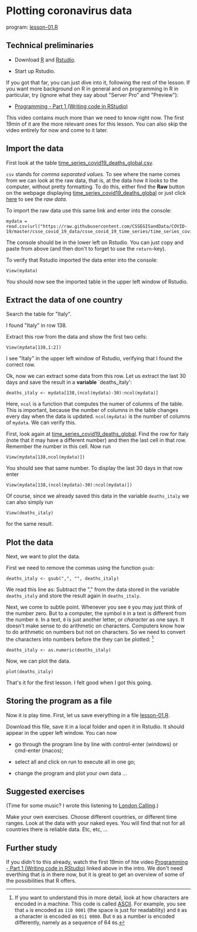 # Plotting coronavirus data

program: [lesson-01.R](lesson-01.R)  

## Technical preliminaries

- Download [R](https://cran.r-project.org/) and [Rstudio](https://rstudio.com/products/rstudio/download/).

- Start up Rstudio. 

If you got that far, you can just dive into it, following the rest of the lesson. If you want more background on R in general and on programming in R in particular, try (ignore what they say about "Server Pro" and "Preview"):

- [Programming - Part 1 (Writing code in RStudio)](https://resources.rstudio.com/wistia-rstudio-essentials-2/rstudioessentialsprogrammingpart1-2)

This video contains much more than we need to know right now. The first 19min of it are the more relevant ones for this lesson. You can also skip the video entirely for now and come to it later.

## Import the data

First look at the table  [time_series_covid19_deaths_global.csv](https://github.com/CSSEGISandData/COVID-19/blob/master/csse_covid_19_data/csse_covid_19_time_series/time_series_covid19_deaths_global.csv). 

`csv` stands for *comma separated values*. To see where the name comes from we can look at the raw data, that is, at the data how it looks to the computer, without pretty formatting. To do this, either find the **Raw** button on the webpage displaying [time_series_covid19_deaths_global](https://github.com/CSSEGISandData/COVID-19/blob/master/csse_covid_19_data/csse_covid_19_time_series/time_series_covid19_deaths_global.csv) or just click [here](https://raw.githubusercontent.com/CSSEGISandData/COVID-19/master/csse_covid_19_data/csse_covid_19_time_series/time_series_covid19_deaths_global.csv) to see the *raw data*.

To import the raw data use this same link and enter into the console:

    mydata = read.csv(url("https://raw.githubusercontent.com/CSSEGISandData/COVID-19/master/csse_covid_19_data/csse_covid_19_time_series/time_series_covid19_deaths_global.csv"))

The console should be in the lower left on Rstudio. You can just copy and paste from above (and then don't to forget to use the `return`-key).

To verify that Rstudio imported the data enter into the console:

    View(mydata)

You should now see the imported table in the upper left window of Rstudio.

## Extract the data of one country

Search the table for "Italy". 

I found "Italy" in row 138.

Extract this row from the data and show the first two cells:

    View(mydata[138,1:2])

I see "Italy" in the upper left window of Rstudio, verifying that I found the correct row.

Ok, now we can extract some data from this row. Let us extract the last 30 days and save the result in a **variable** `deaths_italy':

    deaths_italy <- mydata[138,(ncol(mydata)-30):ncol(mydata)]

Here, `ncol` is a function that computes the numer of columns of the table. This is important, because the number of columns in the table changes every day when the data is updated. `ncol(mydata)` is the number of columns of `mydata`. We can verify this. 

First, look again at [time_series_covid19_deaths_global](https://github.com/CSSEGISandData/COVID-19/blob/master/csse_covid_19_data/csse_covid_19_time_series/time_series_covid19_deaths_global.csv). Find the row for Italy (note that it may have a different number) and then the last cell in that row. Remember the number in this cell. Now run

    View(mydata[138,ncol(mydata)])

You should see that same number. To display the last 30 days in that row enter

    View(mydata[138,(ncol(mydata)-30):ncol(mydata)])

Of course, since we already saved this data in the variable `deaths_italy` we can also simply run

    View(deaths_italy)
    
for the same result.

## Plot the data

Next, we want to plot the data. 

First we need to remove the commas using the function `gsub`:

    deaths_italy <- gsub(",", "", deaths_italy)

We read this line as: Subtract the "," from the data stored in the variable `deaths_italy` and store the result again in `deaths_italy`.

Next, we come to subtle point. Whenever you see `0` you may just think of the number zero. But to a computer, the symbol `0` in a text is different from the number `0`. In a text, `0` is just another letter, or *character* as one says. It doesn't make sense to do arithmetic on characters. Computers know how to do arithmetic on numbers but not on characters. So we need to convert the characters into numbers before the they can be plotted: [^ascii]

    deaths_italy <- as.numeric(deaths_italy)

Now, we can plot the data.

    plot(deaths_italy)

That's it for the first lesson. I felt good when I got this going. 

## Storing the program as a file

Now it is play time. First, let us save everything in a file [lesson-01.R](lesson-01.R). 

Download this file, save it in a local folder and open it in Rstudio. It should appear in the upper left window. You can now

- go through the program line by line with control-enter (windows) or cmd-enter (macos);

- select all and click on run to execute all in one go;
- change the program and plot your own data ...

## Suggested exercises

(Time for some music? I wrote this listening to [London Calling](https://www.youtube.com/watch?v=hZw23sWlyG0&list=PLkLimRXN6NKzoSccJhADNW42Ayxf7mYwF&index=8).)

Make your own exercises. Choose different countries, or different time ranges. Look at the data with your naked eyes. You will find that not for all countries there is reliable data. Etc, etc, ...

## Further study

If you didn't to this already, watch the first 19min of hte video [Programming - Part 1 (Writing code in RStudio)](https://resources.rstudio.com/wistia-rstudio-essentials-2/rstudioessentialsprogrammingpart1-2) linked above in the intro. We don't need everthing that is in there now, but it is great to get an overview of some of the possibilities that R offers.

[^ascii]: If you want to understand this in more detail, look at how characters are encoded in a machine. This code is called [ASCII](https://en.wikipedia.org/wiki/ASCII#Printable_characters). For example, you see that `a` is encoded as `110 0001` (the space is just for readability) and `0` as a character is encoded as `011 0000`. But `0` as a number is encoded differently, namely as a sequence of 64 `0`s.